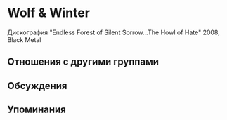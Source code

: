 # Wolf & Winter

Дискография
"Endless Forest of Silent Sorrow...The Howl of Hate" 2008, Black Metal

## Отношения с другими группами


## Обсуждения


## Упоминания

